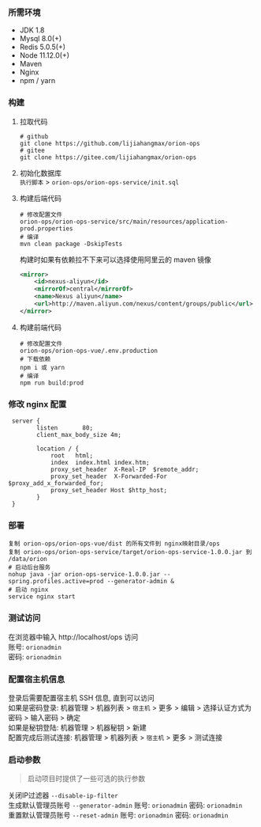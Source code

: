### 所需环境

* JDK 1.8
* Mysql 8.0(+)
* Redis 5.0.5(+)
* Node 11.12.0(+)
* Maven
* Nginx
* npm / yarn

### 构建

1. 拉取代码
   ```
   # github
   git clone https://github.com/lijiahangmax/orion-ops
   # gitee
   git clone https://gitee.com/lijiahangmax/orion-ops
   ```

2. 初始化数据库  
   `执行脚本` > `orion-ops/orion-ops-service/init.sql`

3. 构建后端代码
   ```
   # 修改配置文件
   orion-ops/orion-ops-service/src/main/resources/application-prod.properties
   # 编译
   mvn clean package -DskipTests
   ```   
   构建时如果有依赖拉不下来可以选择使用阿里云的 maven 镜像
   ```setting.xml
   <mirror>
       <id>nexus-aliyun</id>
       <mirrorOf>central</mirrorOf>
       <name>Nexus aliyun</name>
       <url>http://maven.aliyun.com/nexus/content/groups/public</url>
   </mirror>
   ```

4. 构建前端代码
   ```
   # 修改配置文件
   orion-ops/orion-ops-vue/.env.production
   # 下载依赖
   npm i 或 yarn
   # 编译
   npm run build:prod
   ```   

### 修改 nginx 配置

```
 server {
        listen       80;
        client_max_body_size 4m;

        location / {
            root   html;
            index  index.html index.htm;
            proxy_set_header  X-Real-IP  $remote_addr;
            proxy_set_header  X-Forwarded-For $proxy_add_x_forwarded_for;
            proxy_set_header Host $http_host;
        }
 }
```

### 部署

```
复制 orion-ops/orion-ops-vue/dist 的所有文件到 nginx映射目录/ops
复制 orion-ops/orion-ops-service/target/orion-ops-service-1.0.0.jar 到 /data/orion
# 启动后台服务
nohup java -jar orion-ops-service-1.0.0.jar --spring.profiles.active=prod --generator-admin &
# 启动 nginx
service nginx start
```

### 测试访问

在浏览器中输入 http://localhost/ops 访问  
账号: `orionadmin`  
密码: `orionadmin`

### 配置宿主机信息

登录后需要配置宿主机 SSH 信息, 直到可以访问  
如果是密码登录: 机器管理 > 机器列表 > `宿主机` > 更多 > 编辑 > 选择认证方式为密码 > 输入密码 > 确定  
如果是秘钥登陆: 机器管理 > 机器秘钥 > 新建  
配置完成后测试连接:  机器管理 > 机器列表 > `宿主机` > 更多 > 测试连接

### 启动参数

> 启动项目时提供了一些可选的执行参数

关闭IP过滤器   `--disable-ip-filter`  
生成默认管理员账号 `--generator-admin`  账号: `orionadmin` 密码: `orionadmin`  
重置默认管理员账号 `--reset-admin`    账号: `orionadmin` 密码: `orionadmin`  
